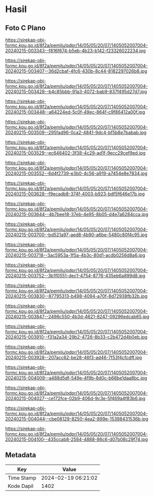 # Hasil

## Foto C Plano

https://sirekap-obj-formc.kpu.go.id/8f2a/pemilu/pdpr/14/05/05/20/07/1405052007004-20240215-003343--f816f674-b5eb-4b23-b142-f23326022234.jpg

https://sirekap-obj-formc.kpu.go.id/8f2a/pemilu/pdpr/14/05/05/20/07/1405052007004-20240215-003407--36d2cbaf-4fc6-430b-8c44-8182297026b8.jpg

https://sirekap-obj-formc.kpu.go.id/8f2a/pemilu/pdpr/14/05/05/20/07/1405052007004-20240215-003428--b4c85bbb-91a3-4072-bab9-837f495d27d7.jpg

https://sirekap-obj-formc.kpu.go.id/8f2a/pemilu/pdpr/14/05/05/20/07/1405052007004-20240215-003448--a64224ed-5c0f-49ec-864f-c9f86412a00f.jpg

https://sirekap-obj-formc.kpu.go.id/8f2a/pemilu/pdpr/14/05/05/20/07/1405052007004-20240215-003509--295fad96-0ca2-4841-9dc4-bf5b8e7babab.jpg

https://sirekap-obj-formc.kpu.go.id/8f2a/pemilu/pdpr/14/05/05/20/07/1405052007004-20240215-003529--ec646402-3f38-4c29-ad1f-9ecc29cef9ed.jpg

https://sirekap-obj-formc.kpu.go.id/8f2a/pemilu/pdpr/14/05/05/20/07/1405052007004-20240215-003552--6d4f2739-e3b0-4c56-a919-a7454e8e7834.jpg

https://sirekap-obj-formc.kpu.go.id/8f2a/pemilu/pdpr/14/05/05/20/07/1405052007004-20240215-003628--f9ecadb8-374f-4003-b923-bdf5f646e17b.jpg

https://sirekap-obj-formc.kpu.go.id/8f2a/pemilu/pdpr/14/05/05/20/07/1405052007004-20240215-003644--4b7bee18-37eb-4e95-8b05-d4e7a6284cca.jpg

https://sirekap-obj-formc.kpu.go.id/8f2a/pemilu/pdpr/14/05/05/20/07/1405052007004-20240215-003700--bd521a97-aed8-4b90-a6be-5480c80f4c95.jpg

https://sirekap-obj-formc.kpu.go.id/8f2a/pemilu/pdpr/14/05/05/20/07/1405052007004-20240215-003718--3ac5953a-1f5a-4b3c-80d1-acdb0256d8a6.jpg

https://sirekap-obj-formc.kpu.go.id/8f2a/pemilu/pdpr/14/05/05/20/07/1405052007004-20240215-003752--3b1f0551-dec1-4754-8776-435eb6a899d8.jpg

https://sirekap-obj-formc.kpu.go.id/8f2a/pemilu/pdpr/14/05/05/20/07/1405052007004-20240215-003830--87795313-b498-4094-a70f-8d72938fb32b.jpg

https://sirekap-obj-formc.kpu.go.id/8f2a/pemilu/pdpr/14/05/05/20/07/1405052007004-20240215-003847--2498c550-4b3d-4621-8247-09296edcab65.jpg

https://sirekap-obj-formc.kpu.go.id/8f2a/pemilu/pdpr/14/05/05/20/07/1405052007004-20240215-003910--f31a2a34-29b2-4726-8b33-c2b472d4b0eb.jpg

https://sirekap-obj-formc.kpu.go.id/8f2a/pemilu/pdpr/14/05/05/20/07/1405052007004-20240215-003928--207acc62-be28-46f3-ad46-7f53f4cfcdff.jpg

https://sirekap-obj-formc.kpu.go.id/8f2a/pemilu/pdpr/14/05/05/20/07/1405052007004-20240215-004009--a488d5df-549e-4f9b-8d0c-b66be1daa8bc.jpg

https://sirekap-obj-formc.kpu.go.id/8f2a/pemilu/pdpr/14/05/05/20/07/1405052007004-20240215-004027--ce172fce-02b9-406d-9c3e-5f469a4f83b6.jpg

https://sirekap-obj-formc.kpu.go.id/8f2a/pemilu/pdpr/14/05/05/20/07/1405052007004-20240215-004044--cbe08129-8250-4ea2-899e-15398431536b.jpg

https://sirekap-obj-formc.kpu.go.id/8f2a/pemilu/pdpr/14/05/05/20/07/1405052007004-20240215-004100--435ccab8-2584-4888-86c6-d07b08c29f74.jpg


## Metadata

| Key        | Value               |
| ---------- | ------------------- |
| Time Stamp | 2024-02-19 06:21:02 |
| Kode Dapil | 1402                |



